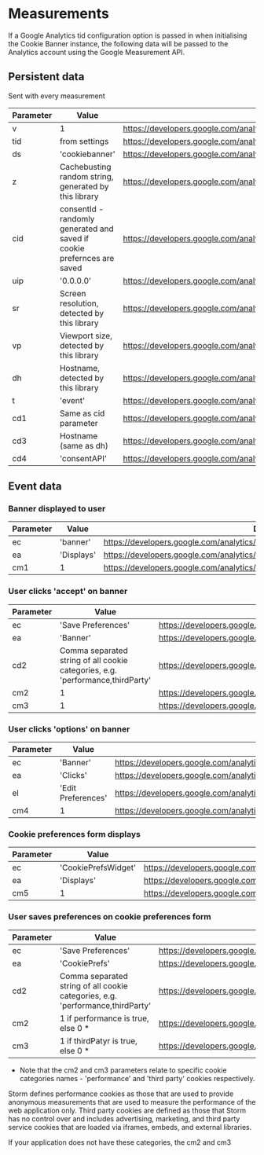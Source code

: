# Measurements

If a Google Analytics tid configuration option is passed in when initialising the Cookie Banner instance, the following data will be passed to the Analytics account using the Google Measurement API.



## Persistent data
Sent with every measurement

| Parameter | Value                                                                   | Definition                                                                              |
| --------- | ----------------------------------------------------------------------- | --------------------------------------------------------------------------------------- |
| v         | 1                                                                       | https://developers.google.com/analytics/devguides/collection/protocol/v1/parameters#v   |
| tid       | from settings                                                           | https://developers.google.com/analytics/devguides/collection/protocol/v1/parameters#tid |
| ds        | 'cookiebanner'                                                          | https://developers.google.com/analytics/devguides/collection/protocol/v1/parameters#ds  |
| z         | Cachebusting random string, generated by this library                   | https://developers.google.com/analytics/devguides/collection/protocol/v1/parameters#z   |
| cid       | consentId - randomly generated and saved if cookie prefernces are saved | https://developers.google.com/analytics/devguides/collection/protocol/v1/parameters#cid |
| uip       | '0.0.0.0'                                                               | https://developers.google.com/analytics/devguides/collection/protocol/v1/parameters#uip |
| sr        | Screen resolution, detected by this library                             | https://developers.google.com/analytics/devguides/collection/protocol/v1/parameters#sr  |
| vp        | Viewport size, detected by this library                                 | https://developers.google.com/analytics/devguides/collection/protocol/v1/parameters#vp  |
| dh        | Hostname, detected by this library                                      | https://developers.google.com/analytics/devguides/collection/protocol/v1/parameters#dh  |
| t         | 'event'                                                                 | https://developers.google.com/analytics/devguides/collection/protocol/v1/parameters#t   |
| cd1       | Same as cid parameter                                                   | https://developers.google.com/analytics/devguides/collection/protocol/v1/parameters#cd  |
| cd3       | Hostname (same as dh)                                                   | https://developers.google.com/analytics/devguides/collection/protocol/v1/parameters#cd  |
| cd4       | 'consentAPI'                                                            | https://developers.google.com/analytics/devguides/collection/protocol/v1/parameters#cd4 |


## Event data
### Banner displayed to user

| Parameter | Value      | Definition                                                                             |
| --------- | ---------- | -------------------------------------------------------------------------------------- |
| ec        | 'banner'   | https://developers.google.com/analytics/devguides/collection/protocol/v1/parameters#ec |
| ea        | 'Displays' | https://developers.google.com/analytics/devguides/collection/protocol/v1/parameters#ea |
| cm1       | 1          | https://developers.google.com/analytics/devguides/collection/protocol/v1/parameters#cm |


### User clicks 'accept' on banner 

| Parameter | Value                                                                          | Definition                                                                             |
| --------- | ------------------------------------------------------------------------------ | -------------------------------------------------------------------------------------- |
| ec        | 'Save Preferences'                                                             | https://developers.google.com/analytics/devguides/collection/protocol/v1/parameters#ec |
| ea        | 'Banner'                                                                       | https://developers.google.com/analytics/devguides/collection/protocol/v1/parameters#ea |
| cd2       | Comma separated string of all cookie categories, e.g. 'performance,thirdParty' | https://developers.google.com/analytics/devguides/collection/protocol/v1/parameters#cd |
| cm2       | 1                                                                              | https://developers.google.com/analytics/devguides/collection/protocol/v1/parameters#cm |
| cm3       | 1                                                                              | https://developers.google.com/analytics/devguides/collection/protocol/v1/parameters#cm |


### User clicks 'options' on banner 

| Parameter | Value              | Definition                                                                             |
| --------- | ------------------ | -------------------------------------------------------------------------------------- |
| ec        | 'Banner'           | https://developers.google.com/analytics/devguides/collection/protocol/v1/parameters#ec |
| ea        | 'Clicks'           | https://developers.google.com/analytics/devguides/collection/protocol/v1/parameters#ea |
| el        | 'Edit Preferences' | https://developers.google.com/analytics/devguides/collection/protocol/v1/parameters#el |
| cm4       | 1                  | https://developers.google.com/analytics/devguides/collection/protocol/v1/parameters#cm |


### Cookie preferences form displays  

| Parameter | Value               | Definition                                                                             |
| --------- | ------------------- | -------------------------------------------------------------------------------------- |
| ec        | 'CookiePrefsWidget' | https://developers.google.com/analytics/devguides/collection/protocol/v1/parameters#ec |
| ea        | 'Displays'          | https://developers.google.com/analytics/devguides/collection/protocol/v1/parameters#ea |
| cm5       | 1                   | https://developers.google.com/analytics/devguides/collection/protocol/v1/parameters#cm |


### User saves preferences on cookie preferences form

| Parameter | Value                                                                          | Definition                                                                             |
| --------- | ------------------------------------------------------------------------------ | -------------------------------------------------------------------------------------- |
| ec        | 'Save Preferences'                                                             | https://developers.google.com/analytics/devguides/collection/protocol/v1/parameters#ec |
| ea        | 'CookiePrefs'                                                                  | https://developers.google.com/analytics/devguides/collection/protocol/v1/parameters#ea |
| cd2       | Comma separated string of all cookie categories, e.g. 'performance,thirdParty' | https://developers.google.com/analytics/devguides/collection/protocol/v1/parameters#cd |
| cm2       | 1 if performance is true, else 0 *                                             | https://developers.google.com/analytics/devguides/collection/protocol/v1/parameters#cm |
| cm3       | 1 if thirdPatyr is true, else 0 *                                              | https://developers.google.com/analytics/devguides/collection/protocol/v1/parameters#cm |

* Note that the cm2 and cm3 parameters relate to specific cookie categories names - 'performance' and 'third party' cookies respectively.

Storm defines performance cookies as those that are used to provide anonymous measurements that are used to measure the performance of the web application only. Third party cookies are defined as those that Storm has no control over and includes advertising, marketing, and third party service cookies that are loaded via iframes, embeds, and external libraries.

If your application does not have these categories, the cm2 and cm3 